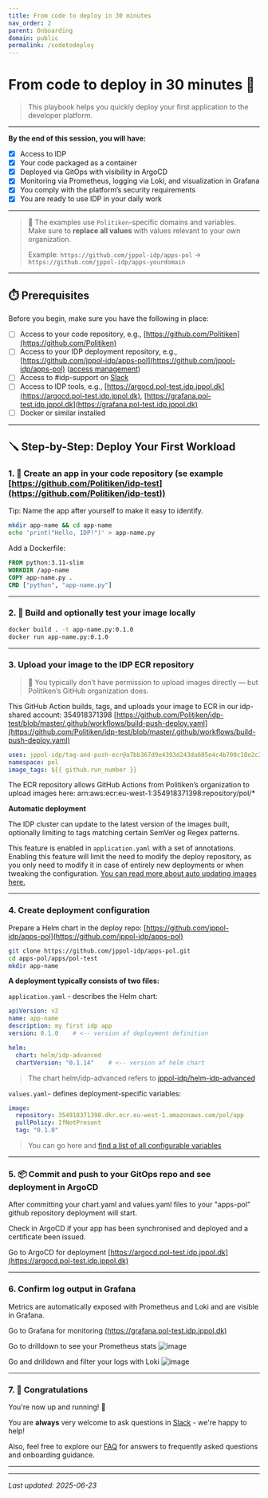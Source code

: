 ```yaml
---
title: From code to deploy in 30 minutes
nav_order: 2 
parent: Onboarding
domain: public
permalink: /codetodeploy
---
```



# From code to deploy in 30 minutes 🚀
> This playbook helps you quickly deploy your first application to the developer platform.

---
**By the end of this session, you will have:**

- [x] Access to IDP
- [x] Your code packaged as a container
- [x] Deployed via GitOps with visibility in ArgoCD
- [x] Monitoring via Prometheus, logging via Loki, and visualization in Grafana
- [x] You comply with the platform’s security requirements
- [x] You are ready to use IDP in your daily work

---

> 🚨 The examples use `Politiken`-specific domains and variables.  
> Make sure to **replace all values** with values relevant to your own organization.
> 
> Example: `https://github.com/jppol-idp/apps-pol` → `https://github.com/jppol-idp/apps-yourdomain`

---


## ⏱️ Prerequisites

Before you begin, make sure you have the following in place:

- [ ] Access to your code repository, e.g., [https://github.com/Politiken](https://github.com/Politiken)
- [ ] Access to your IDP deployment repository, e.g., [https://github.com/jppol-idp/apps-pol](https://github.com/jppol-idp/apps-pol) ([access management](https://github.com/orgs/jppol-idp/teams/apps-pol/members))
- [ ] Access to #idp-support on [Slack](https://ekstrabladet.slack.com/archives/C08HWLGQCTE)
- [ ] Access to IDP tools, e.g., [https://argocd.pol-test.idp.jppol.dk](https://argocd.pol-test.idp.jppol.dk), [https://grafana.pol-test.idp.jppol.dk](https://grafana.pol-test.idp.jppol.dk)
- [ ] Docker or similar installed

---

## 🪛 Step-by-Step: Deploy Your First Workload

### 1. 📁 Create an app in your code repository (se example [https://github.com/Politiken/idp-test](https://github.com/Politiken/idp-test))
Tip: Name the app after yourself to make it easy to identify.

```bash
mkdir app-name && cd app-name
echo 'print("Hello, IDP!")' > app-name.py
```

Add a Dockerfile:

```Dockerfile
FROM python:3.11-slim
WORKDIR /app-name
COPY app-name.py .
CMD ["python", "app-name.py"]
```

---

### 2. 🐳 Build and optionally test your image locally

```bash
docker build . -t app-name.py:0.1.0
docker run app-name.py:0.1.0
```

---

### 3. Upload your image to the IDP ECR repository

> 🚨 You typically don’t have permission to upload images directly — but Politiken’s GitHub organization does.

This GitHub Action builds, tags, and uploads your image to ECR in our idp-shared account: 354918371398
[https://github.com/Politiken/idp-test/blob/master/.github/workflows/build-push-deploy.yaml](https://github.com/Politiken/idp-test/blob/master/.github/workflows/build-push-deploy.yaml)


```yaml
uses: jppol-idp/tag-and-push-ecr@a7bb367d9e4393d243da605e4c4b700c18e2c34d
namespace: pol
image_tags: ${{ github.run_number }}
```

The ECR repository allows GitHub Actions from Politiken’s organization to upload images here:
arn:aws:ecr:eu-west-1:354918371398:repository/pol/*


__Automatic deployment__

The IDP cluster can update to the latest version of the images built, optionally limiting to tags matching certain SemVer 
og Regex patterns.

This feature is enabled in `application.yaml` with a set of annotations. Enabling this feature will limit the need to 
modify the deploy repository, as you only need to modify it in case of entirely new deployments or when tweaking the 
configuration. [You can read more about auto updating images here.](https://public.docs.idp.jppol.dk/how-to-auto-update)

---
### 4. Create deployment configuration

Prepare a Helm chart in the deploy repo: [https://github.com/jppol-idp/apps-pol](https://github.com/jppol-idp/apps-pol)

```bash
git clone https://github.com/jppol-idp/apps-pol.git
cd apps-pol/apps/pol-test
mkdir app-name
```

**A deployment typically consists of two files:**

`application.yaml` - describes the Helm chart:

```yaml
apiVersion: v2
name: app-name
description: my first idp app
version: 0.1.0    # <-- version af deployment definition

helm:
  chart: helm/idp-advanced
  chartVersion: "0.1.14"    # <-- version af helm chart
```

> The chart helm/idp-advanced refers to [jppol-idp/helm-idp-advanced](https://github.com/jppol-idp/helm-idp-advanced/blob/main/Chart.yaml)

`values.yaml`- defines deployment-specific variables:

```yaml
image:
  repository: 354918371398.dkr.ecr.eu-west-1.amazonaws.com/pol/app 
  pullPolicy: IfNotPresent
  tag: "0.1.0"
```

> You can go here and [find a list of all configurable variables](https://github.com/jppol-idp/helm-idp-advanced/blob/main/README.md)

---

### 5. 📦 Commit and push to your GitOps repo and see deployment in ArgoCD
After committing your chart.yaml and values.yaml files to your "apps-pol" github repository deployment will start.

Check in ArgoCD if your app has been synchronised and deployed and a certificate been issued.  

Go to ArgoCD for deployment [https://argocd.pol-test.idp.jppol.dk](https://argocd.pol-test.idp.jppol.dk)

---

### 6. Confirm log output in Grafana
Metrics are automatically exposed with Prometheus and Loki and are visible in Grafana.

Go to Grafana for monitoring
[(https://grafana.pol-test.idp.jppol.dk)](https://grafana.pol-test.idp.jppol.dk)

Go to drilldown to see your Prometheus stats
![image](https://public.docs.idp.jppol.dk/assets/onboarding-grafana-drilldown-metrics.png)

Go and drilldown and filter your logs with Loki
![image](https://public.docs.idp.jppol.dk/assets/onboarding-grafana-drilldown-logs.png)



---

### 7. 🏁 Congratulations

You're now up and running! 💪

You are **always** very welcome to ask questions in [Slack](https://ekstrabladet.slack.com/archives/C08HWLGQCTE) - we're happy to help!

Also, feel free to explore our [FAQ](faq) for answers to frequently asked questions and onboarding guidance.

---


---
*Last updated: 2025-06-23*
